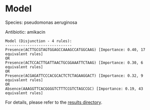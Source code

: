 
# Model

Species: pseudomonas aeruginosa

Antibiotic: amikacin

```
Model (Disjunction - 4 rules):
------------------------------
Presence(ACTTGCGTAGTGGAGCCAAAGCCATGGCAAG) [Importance: 0.40, 17 equivalent rules]
OR
Presence(ACTCCACTTGATTAACTGCGGAAATTCTAAG) [Importance: 0.30, 6 equivalent rules]
OR
Presence(ACGAGATTCCCACGCACTCTCTAGAAGGACT) [Importance: 0.32, 9 equivalent rules]
OR
Absence(AAAGGTTCACGGGGTCTTTCCGTCTAGCCGC) [Importance: 0.19, 43 equivalent rules]

```

For details, please refer to the [results directory](../../../../../results/scm_b/pseudomonas+aeruginosa/amikacin/repeat_7/).


